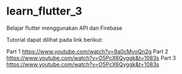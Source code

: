 # learn_flutter_3

Belajar flutter menggunakan API dan Firebase

Tutorial dapat dilihat pada link berikut:

Part 1 https://www.youtube.com/watch?v=9a0cMvoQn2g
Part 2 https://www.youtube.com/watch?v=O5PcX6Qyggk&t=1083s
Part 3 https://www.youtube.com/watch?v=O5PcX6Qyggk&t=1083s